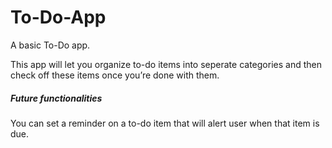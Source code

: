 # To-Do-App

A basic To-Do app.

This app will let you organize to-do items into seperate categories and then check off these items once you’re done with them. 

##### Future functionalities #####

You can set a reminder on a to-do item that will alert user when that item is due.
